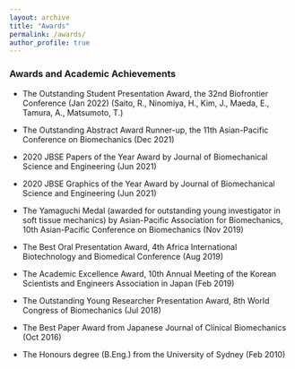 ```yaml
---
layout: archive
title: "Awards"
permalink: /awards/
author_profile: true
---
```


### Awards and Academic Achievements

- The Outstanding Student Presentation Award, the 32nd Biofrontier Conference (Jan 2022)
      (Saito, R., Ninomiya, H., Kim, J., Maeda, E., Tamura, A., Matsumoto, T.)

- The Outstanding Abstract Award Runner-up, the 11th Asian-Pacific Conference on Biomechanics (Dec 2021)

- 2020 JBSE Papers of the Year Award by Journal of Biomechanical Science and Engineering (Jun 2021)

- 2020 JBSE Graphics of the Year Award by Journal of Biomechanical Science and Engineering (Jun 2021)

- The Yamaguchi Medal (awarded for outstanding young investigator in soft tissue mechanics) by Asian-Pacific Association for Biomechanics, 10th Asian-Pacific Conference on Biomechanics (Nov 2019)

- The Best Oral Presentation Award, 4th Africa International Biotechnology and Biomedical Conference (Aug 2019)

- The Academic Excellence Award, 10th Annual Meeting of the Korean Scientists and Engineers Association in Japan (Feb 2019)

- The Outstanding Young Researcher Presentation Award, 8th World Congress of Biomechanics (Jul 2018)

- The Best Paper Award from Japanese Journal of Clinical Biomechanics (Oct 2016)

- The Honours degree (B.Eng.) from the University of Sydney (Feb 2010)


